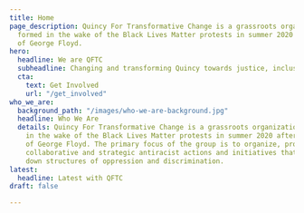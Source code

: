 ```yaml
---
title: Home
page_description: Quincy For Transformative Change is a grassroots organization that
  formed in the wake of the Black Lives Matter protests in summer 2020 after the murder
  of George Floyd.
hero:
  headline: We are QFTC
  subheadline: Changing and transforming Quincy towards justice, inclusion, and anti-racism
  cta:
    text: Get Involved
    url: "/get_involved"
who_we_are:
  background_path: "/images/who-we-are-background.jpg"
  headline: Who We Are
  details: Quincy For Transformative Change is a grassroots organization that formed
    in the wake of the Black Lives Matter protests in summer 2020 after the murder
    of George Floyd. The primary focus of the group is to organize, promote, and facilitate
    collaborative and strategic antiracist actions and initiatives that seek to break
    down structures of oppression and discrimination.
latest:
  headline: Latest with QFTC
draft: false

---
```

